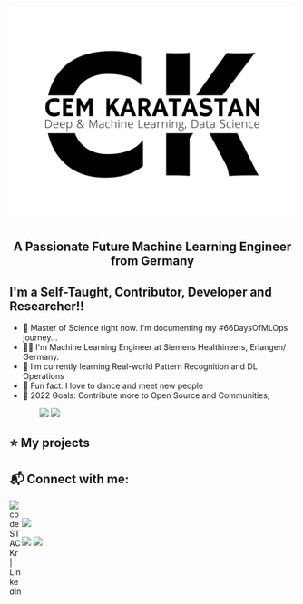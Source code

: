 <img src="./CEM.png"></img>  

<h2 align="center">A Passionate Future Machine Learning Engineer from Germany</h2>

## I'm a Self-Taught, Contributor, Developer and Researcher!!

- 🔭 Master of Science right now. I'm documenting my #66DaysOfMLOps journey...
- 🧙‍♂️ I'm Machine Learning Engineer at Siemens Healthineers, Erlangen/ Germany. 
- 🎯 I’m currently learning Real-world Pattern Recognition and DL Operations
- 👯 Fun fact: I love to dance and meet new people
- 🥅 2022 Goals: Contribute more to Open Source and Communities;

&emsp;&emsp;&emsp;&ensp;
[<img width="30px" style="vertical-align: text-top;" src="https://static.iterative.ai/logo/dvc.svg"/>](https://dvc.org)  [<img width="30px" style="vertical-align: text-top;" src="https://avatars.githubusercontent.com/u/57668889?s=200&v=4"/>](https://dagshub.com) 


<!---* [<img width="30px" style="vertical-align: text-top;" src="https://avatars.githubusercontent.com/u/743164?s=280&v=4"/>](https://julialang.org) -->
 <!---* [<img width="30px" style="vertical-align: text-top;" src="https://pydata.org/global2021/wp-content/uploads/2021/06/logo.png"/>](https://pydata.org/) -->

 

 ## ⭐ My projects
 
<!---* [will be added soon here]📌 -->
<!---* [Many of my projects are private because of the data protection policies of companies I worked.]📌 -->
 


## 📬 Connect with me:

[<img align="left" alt="codeSTACKr | LinkedIn" width="22px" src="https://cdn.jsdelivr.net/npm/simple-icons@v3/icons/linkedin.svg" />](https://www.linkedin.com/in/cem-karatastan-66a322b7/)&nbsp;
 

![](./profile-3d-contrib/profile-night-rainbow.svg)

<p>
  <img width="48%" src="https://github-readme-stats.vercel.app/api?username=CemKaratastan&show_icons=true&theme=tokyonight" />
  <img width="48%" src="https://github-readme-streak-stats.herokuapp.com/?user=CemKaratastan&theme=tokyonight" />
</p>
